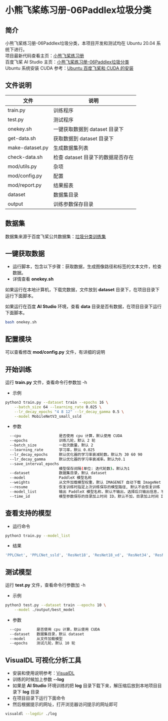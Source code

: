 # 小熊飞桨练习册-06Paddlex垃圾分类

## 简介

小熊飞桨练习册-06Paddlex垃圾分类，本项目开发和测试均在 Ubuntu 20.04 系统下进行。  
项目最新代码查看主页：[小熊飞桨练习册](https://gitee.com/cnhemiya/paddle-workbook)  
百度飞桨 AI Studio 主页：[小熊飞桨练习册-06Paddlex垃圾分类](https://aistudio.baidu.com/aistudio/projectdetail/3966896)  
Ubuntu 系统安装 CUDA 参考：[Ubuntu 百度飞桨和 CUDA 的安装](https://my.oschina.net/hemiya/blog/5509991)

## 文件说明

|文件|说明|
|--|--|
|train.py|训练程序|
|test.py|测试程序|
|onekey.sh|一键获取数据到 dataset 目录下|
|get-data.sh|获取数据到 dataset 目录下|
|make-dataset.py|生成数据集列表|
|check-data.sh|检查 dataset 目录下的数据是否存在|
|mod/utils.py|杂项|
|mod/config.py|配置|
|mod/report.py|结果报表|
|dataset|数据集目录|
|output|训练参数保存目录|

## 数据集

数据集来源于百度飞桨公共数据集：[垃圾分类训练集](https://aistudio.baidu.com/aistudio/datasetdetail/33408)

## 一键获取数据

- 运行脚本，包含以下步骤：获取数据，生成图像路径和标签的文本文件，检查数据。
- 详情查看 **onekey.sh**

如果运行在本地计算机，下载完数据，文件放到 **dataset** 目录下，在项目目录下运行下面脚本。

如果运行在百度 **AI Studio** 环境，查看 **data** 目录是否有数据，在项目目录下运行下面脚本。

```bash
bash onekey.sh
```

## 配置模块

可以查看修改 **mod/config.py** 文件，有详细的说明

## 开始训练

运行 **train.py** 文件，查看命令行参数加 -h

- 示例

```bash
python3 train.py --dataset train --epochs 16 \
    --batch_size 64 --learning_rate 0.025 \
    --lr_decay_epochs "4 8 12" --lr_decay_gamma 0.5 \
    --model MobileNetV3_small_ssld
```

- 参数

```bash
  --cpu                 是否使用 cpu 计算，默认使用 CUDA
  --epochs              训练几轮，默认 2 轮
  --batch_size          一批次数量，默认 2
  --learning_rate       学习率，默认 0.025
  --lr_decay_epochs     默认优化器的学习率衰减轮数。默认为 30 60 90
  --lr_decay_gamma      默认优化器的学习率衰减率。默认为0.1
  --save_interval_epochs 
                        模型保存间隔(单位: 迭代轮数)。默认为1
  --dataset             数据集目录，默认 dataset
  --model               PaddleX 模型名称
  --weights             从文件加载模型权重，默认 IMAGENET 自动下载 ImageNet 预训练的模型权重
  --resume              恢复训练时指定上次训练保存的模型路径, 默认不会恢复训练
  --model_list          输出 PaddleX 模型名称，默认不输出，选择后只输出信息，不会开启训练
  --time_id             模型参数保存的目录加上时间 ID，默认不加，目录加上时间 ID
```

## 查看支持的模型

- 运行命令

```bash
python3 train.py --model_list
```

- 结果

```bash
'PPLCNet', 'PPLCNet_ssld', 'ResNet18', 'ResNet18_vd', 'ResNet34', 'ResNet34_vd', 'ResNet50', 'ResNet50_vd', 'ResNet50_vd_ssld', 'ResNet101', 'ResNet101_vd', 'ResNet101_vd_ssld', 'ResNet152', 'ResNet152_vd', 'ResNet200_vd', 'DarkNet53', 'MobileNetV1', 'MobileNetV2', 'MobileNetV3_small', 'MobileNetV3_small_ssld', 'MobileNetV3_large', 'MobileNetV3_large_ssld', 'Xception41', 'Xception65', 'Xception71', 'ShuffleNetV2', 'ShuffleNetV2_swish', 'DenseNet121', 'DenseNet161', 'DenseNet169', 'DenseNet201', 'DenseNet264', 'HRNet_W18_C', 'HRNet_W30_C', 'HRNet_W32_C', 'HRNet_W40_C', 'HRNet_W44_C', 'HRNet_W48_C', 'HRNet_W64_C', 'AlexNet'
```

## 测试模型

运行 **test.py** 文件，查看命令行参数加 -h

- 示例

```bash
python3 test.py --dataset train --epochs 10 \
    --model ./output/best_model
```
- 参数

```bash
  --cpu       是否使用 cpu 计算，默认使用 CUDA
  --dataset   数据集目录，默认 dataset
  --model     从文件加载模型
  --epochs    测试几轮，默认 10 轮
```

## VisualDL 可视化分析工具

- 安装和使用说明参考：[VisualDL](https://gitee.com/paddlepaddle/VisualDL)
- 训练的时候加上参数 **--log**
- 如果是 **AI Studio** 环境训练的把 **log** 目录下载下来，解压缩后放到本地项目目录下 **log** 目录
- 在项目目录下运行下面命令
- 然后根据提示的网址，打开浏览器访问提示的网址即可

```bash
visualdl --logdir ./log
```
